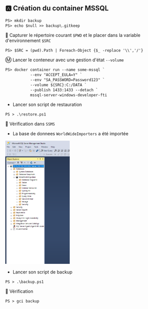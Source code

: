 

## :a: Création du container MSSQL

```
PS> mkdir backup
PS> echo $null >> backup\.gitkeep
```

:pushpin: Capturer le répertoire courant `$PWD` et le placer dans la variable d'environnement `$SRC`

```
PS> $SRC = (pwd).Path | Foreach-Object {$_ -replace '\\','/'}
```

:m: Lancer le conteneur avec une gestion d'état `--volume`

```
PS> docker container run --name some-mssql `
           --env "ACCEPT_EULA=Y" `
           --env "SA_PASSWORD=Password123" `
           --volume ${SRC}:C:/DATA `
           --publish 1433:1433 --detach `
           mssql-server-windows-developer-fti
```

* Lancer son script de restauration

```
PS > .\restore.ps1
```

:pushpin: Vérification dans `SSMS` 

* La base de donnees `WorldWideImporters` a été importée

<img src="tns.PNG\tns.PNG" width="204" heidth="477"></img>

* Lancer son script de backup

```
PS > .\backup.ps1
```

:pushpin: Vérification

```
PS > gci backup
```
